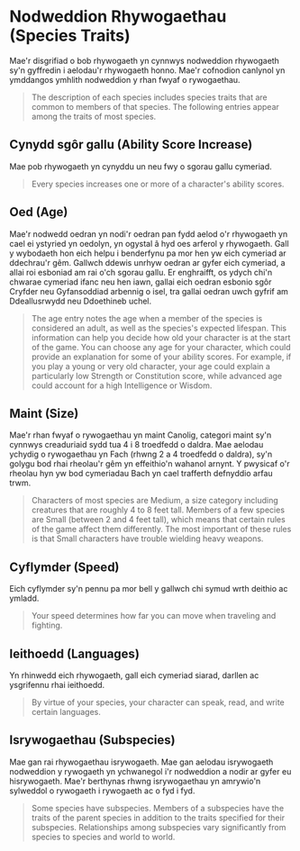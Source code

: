 # Nodweddion Rhywogaethau (Species Traits)

Mae'r disgrifiad o bob rhywogaeth yn cynnwys nodweddion rhywogaeth sy'n gyffredin i aelodau'r rhywogaeth honno. Mae'r cofnodion canlynol yn ymddangos ymhlith nodweddion y rhan fwyaf o rywogaethau.

>  The description of each species includes species traits that are common to members of that species. The following entries appear among the traits of most species.

## Cynydd sgôr gallu (Ability Score Increase)

Mae pob rhywogaeth yn cynyddu un neu fwy o sgorau gallu cymeriad.

>  Every species increases one or more of a character's ability scores.

## Oed (Age)

Mae'r nodwedd oedran yn nodi'r oedran pan fydd aelod o'r rhywogaeth yn cael ei ystyried yn oedolyn, yn ogystal â hyd oes arferol y rhywogaeth. Gall y wybodaeth hon eich helpu i benderfynu pa mor hen yw eich cymeriad ar ddechrau'r gêm. Gallwch ddewis unrhyw oedran ar gyfer eich cymeriad, a allai roi esboniad am rai o'ch sgorau gallu. Er enghraifft, os ydych chi'n chwarae cymeriad ifanc neu hen iawn, gallai eich oedran esbonio sgôr Cryfder neu Gyfansoddiad arbennig o isel, tra gallai oedran uwch gyfrif am Ddeallusrwydd neu Ddoethineb uchel.

>  The age entry notes the age when a member of the species is considered an adult, as well as the species's expected lifespan. This information can help you decide how old your character is at the start of the game. You can choose any age for your character, which could provide an explanation for some of your ability scores. For example, if you play a young or very old character, your age could explain a particularly low Strength or Constitution score, while advanced age could account for a high Intelligence or Wisdom.


## Maint (Size)

Mae'r rhan fwyaf o rywogaethau yn maint Canolig, categori maint sy'n cynnwys creaduriaid sydd tua 4 i 8 troedfedd o daldra. Mae aelodau ychydig o rywogaethau yn Fach (rhwng 2 a 4 troedfedd o daldra), sy'n golygu bod rhai rheolau'r gêm yn effeithio'n wahanol arnynt. Y pwysicaf o'r rheolau hyn yw bod cymeriadau Bach yn cael trafferth defnyddio arfau trwm.

>  Characters of most species are Medium, a size category including creatures that are roughly 4 to 8 feet tall. Members of a few species are Small (between 2 and 4 feet tall), which means that certain rules of the game affect them differently. The most important of these rules is that Small characters have trouble wielding heavy weapons.

## Cyflymder (Speed)

Eich cyflymder sy'n pennu pa mor bell y gallwch chi symud wrth deithio ac ymladd.

>  Your speed determines how far you can move when traveling and fighting.

## Ieithoedd (Languages)

Yn rhinwedd eich rhywogaeth, gall eich cymeriad siarad, darllen ac ysgrifennu rhai ieithoedd.

>  By virtue of your species, your character can speak, read, and write certain languages.

## Isrywogaethau (Subspecies)

Mae gan rai rhywogaethau isrywogaeth. Mae gan aelodau isrywogaeth nodweddion y rywogaeth yn ychwanegol i'r nodweddion a nodir ar gyfer eu hisrywogaeth. Mae'r berthynas rhwng isrywogaethau yn amrywio'n sylweddol o rywogaeth i rywogaeth ac o fyd i fyd.

>  Some species have subspecies. Members of a subspecies have the traits of the parent species in addition to the traits specified for their subspecies. Relationships among subspecies vary significantly from species to species and world to world.